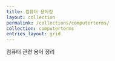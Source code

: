 ```yaml
---
title: 컴퓨터 용어집
layout: collection
permalink: /collections/computerterms/
collection: computerterms
entries_layout: grid
---
```


컴퓨터 관련 용어 정리